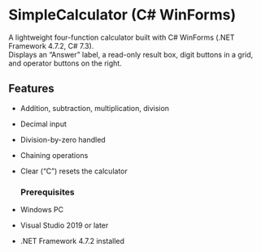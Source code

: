 # SimpleCalculator (C# WinForms)

A lightweight four-function calculator built with C# WinForms (.NET Framework 4.7.2, C# 7.3).  
Displays an “Answer” label, a read-only result box, digit buttons in a grid, and operator buttons on the right.  

## Features
- Addition, subtraction, multiplication, division  
- Decimal input  
- Division-by-zero handled
- Chaining operations  
- Clear (“C”) resets the calculator

  ### Prerequisites
- Windows PC  
- Visual Studio 2019 or later  
- .NET Framework 4.7.2 installed  
